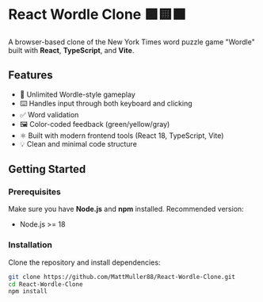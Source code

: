 # React Wordle Clone 🟩🟨⬛

A browser-based clone of the New York Times word puzzle game "Wordle" built with **React**, **TypeScript**, and **Vite**.

## Features

- 🎯 Unlimited Wordle-style gameplay
- ⌨️ Handles input through both keyboard and clicking
- ✅ Word validation
- 🖼 Color-coded feedback (green/yellow/gray)
- ⚛️ Built with modern frontend tools (React 18, TypeScript, Vite)
- 💡 Clean and minimal code structure

## Getting Started

### Prerequisites

Make sure you have **Node.js** and **npm** installed. Recommended version:

- Node.js >= 18

### Installation

Clone the repository and install dependencies:

```bash
git clone https://github.com/MattMuller88/React-Wordle-Clone.git
cd React-Wordle-Clone
npm install
